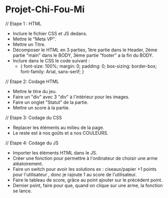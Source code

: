 # Projet-Chi-Fou-Mi

// Etape 1 : HTML
- Inclure le fichier CSS et JS dedans.
- Mettre le "Meta VP".
- Mettre un Titre.
- Décomposer le HTML en 3 parties, 1ère partie dans le Header, 2ème partie "main" dans le BODY, 
  3ème partie "footer" a la fin du BODY.
- Inclure dans le CSS le code suivant :
    * {
      font-size: 100%;
      margin: 0;
      padding: 0;
      box-sizing: border-box;
      font-family: Arial, sans-serif;
      }
  
// Etape 2: Codage HTML
- Mettre le titre du jeu.
- Faire un "div" avec 3 "div" à l'intérieur pour les images.
- Faire un onglet "Statut" de la partie.
- Mettre un score à  la partie.

// Etape 3: Codage du CSS
- Replacer les éléments au milieu de la page.
- Le reste est à nos goûts et a nos COULEURS.

// Etape 4: Codage du JS
- Importer les éléments HTML dans le JS.
- Créer une fonction pour permettre à l'ordinateur de choisir une arme aléatoirement.
- Faire un switch pour avoir les solutions ex : ciseaux/papier +1 points pour l'utilisateur
  , donc je rajoute 1 au score de l'utilisateur.
- Faire le tableau de score, grâce au point ajouter sur le précédent point.
- Dernier point, faire pour que, quand on clique sur une arme, la fonction se lance.